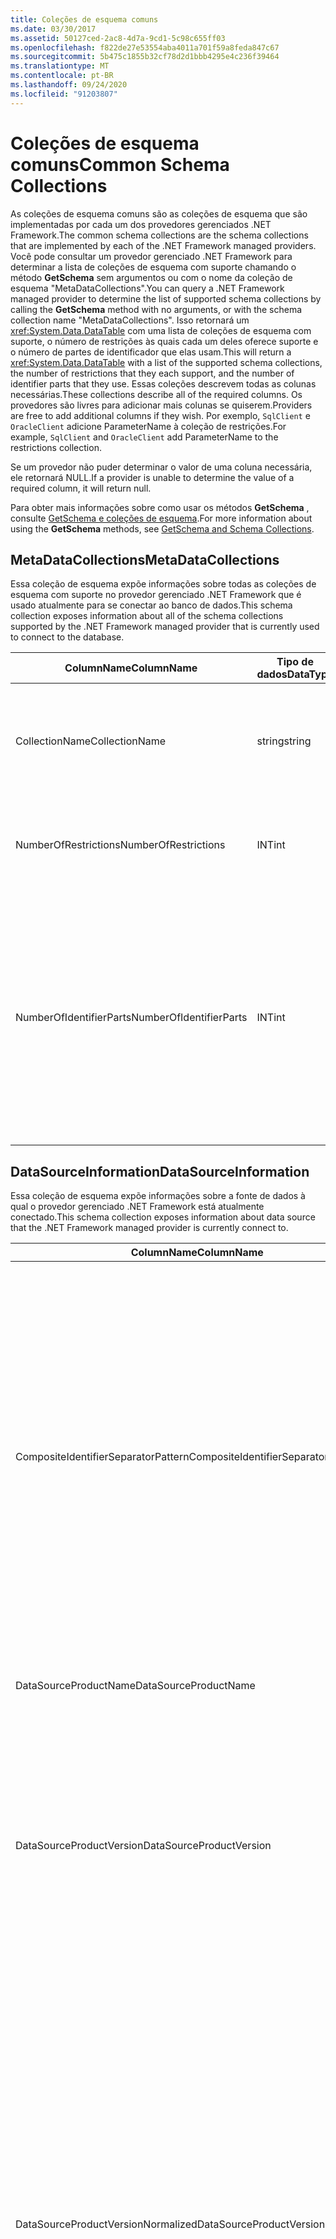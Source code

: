 ```yaml
---
title: Coleções de esquema comuns
ms.date: 03/30/2017
ms.assetid: 50127ced-2ac8-4d7a-9cd1-5c98c655ff03
ms.openlocfilehash: f822de27e53554aba4011a701f59a8feda847c67
ms.sourcegitcommit: 5b475c1855b32cf78d2d1bbb4295e4c236f39464
ms.translationtype: MT
ms.contentlocale: pt-BR
ms.lasthandoff: 09/24/2020
ms.locfileid: "91203807"
---
```

# <a name="common-schema-collections"></a><span data-ttu-id="8044f-102">Coleções de esquema comuns</span><span class="sxs-lookup"><span data-stu-id="8044f-102">Common Schema Collections</span></span>

<span data-ttu-id="8044f-103">As coleções de esquema comuns são as coleções de esquema que são implementadas por cada um dos provedores gerenciados .NET Framework.</span><span class="sxs-lookup"><span data-stu-id="8044f-103">The common schema collections are the schema collections that are implemented by each of the .NET Framework managed providers.</span></span> <span data-ttu-id="8044f-104">Você pode consultar um provedor gerenciado .NET Framework para determinar a lista de coleções de esquema com suporte chamando o método **GetSchema** sem argumentos ou com o nome da coleção de esquema "MetaDataCollections".</span><span class="sxs-lookup"><span data-stu-id="8044f-104">You can query a .NET Framework managed provider to determine the list of supported schema collections by calling the **GetSchema** method with no arguments, or with the schema collection name "MetaDataCollections".</span></span> <span data-ttu-id="8044f-105">Isso retornará um <xref:System.Data.DataTable> com uma lista de coleções de esquema com suporte, o número de restrições às quais cada um deles oferece suporte e o número de partes de identificador que elas usam.</span><span class="sxs-lookup"><span data-stu-id="8044f-105">This will return a <xref:System.Data.DataTable> with a list of the supported schema collections, the number of restrictions that they each support, and the number of identifier parts that they use.</span></span> <span data-ttu-id="8044f-106">Essas coleções descrevem todas as colunas necessárias.</span><span class="sxs-lookup"><span data-stu-id="8044f-106">These collections describe all of the required columns.</span></span> <span data-ttu-id="8044f-107">Os provedores são livres para adicionar mais colunas se quiserem.</span><span class="sxs-lookup"><span data-stu-id="8044f-107">Providers are free to add additional columns if they wish.</span></span> <span data-ttu-id="8044f-108">Por exemplo, `SqlClient` e `OracleClient` adicione ParameterName à coleção de restrições.</span><span class="sxs-lookup"><span data-stu-id="8044f-108">For example, `SqlClient` and `OracleClient` add ParameterName to the restrictions collection.</span></span>  
  
 <span data-ttu-id="8044f-109">Se um provedor não puder determinar o valor de uma coluna necessária, ele retornará NULL.</span><span class="sxs-lookup"><span data-stu-id="8044f-109">If a provider is unable to determine the value of a required column, it will return null.</span></span>  
  
 <span data-ttu-id="8044f-110">Para obter mais informações sobre como usar os métodos **GetSchema** , consulte [GetSchema e coleções de esquema](getschema-and-schema-collections.md).</span><span class="sxs-lookup"><span data-stu-id="8044f-110">For more information about using the **GetSchema** methods, see [GetSchema and Schema Collections](getschema-and-schema-collections.md).</span></span>  
  
## <a name="metadatacollections"></a><span data-ttu-id="8044f-111">MetaDataCollections</span><span class="sxs-lookup"><span data-stu-id="8044f-111">MetaDataCollections</span></span>  

 <span data-ttu-id="8044f-112">Essa coleção de esquema expõe informações sobre todas as coleções de esquema com suporte no provedor gerenciado .NET Framework que é usado atualmente para se conectar ao banco de dados.</span><span class="sxs-lookup"><span data-stu-id="8044f-112">This schema collection exposes information about all of the schema collections supported by the .NET Framework managed provider that is currently used to connect to the database.</span></span>  
  
|<span data-ttu-id="8044f-113">ColumnName</span><span class="sxs-lookup"><span data-stu-id="8044f-113">ColumnName</span></span>|<span data-ttu-id="8044f-114">Tipo de dados</span><span class="sxs-lookup"><span data-stu-id="8044f-114">DataType</span></span>|<span data-ttu-id="8044f-115">Descrição</span><span class="sxs-lookup"><span data-stu-id="8044f-115">Description</span></span>|  
|----------------|--------------|-----------------|  
|<span data-ttu-id="8044f-116">CollectionName</span><span class="sxs-lookup"><span data-stu-id="8044f-116">CollectionName</span></span>|<span data-ttu-id="8044f-117">string</span><span class="sxs-lookup"><span data-stu-id="8044f-117">string</span></span>|<span data-ttu-id="8044f-118">O nome da coleção a ser passada para o método **GetSchema** para retornar a coleção.</span><span class="sxs-lookup"><span data-stu-id="8044f-118">The name of the collection to pass to the **GetSchema** method to return the collection.</span></span>|  
|<span data-ttu-id="8044f-119">NumberOfRestrictions</span><span class="sxs-lookup"><span data-stu-id="8044f-119">NumberOfRestrictions</span></span>|<span data-ttu-id="8044f-120">INT</span><span class="sxs-lookup"><span data-stu-id="8044f-120">int</span></span>|<span data-ttu-id="8044f-121">O número de restrições que podem ser especificadas para a coleção.</span><span class="sxs-lookup"><span data-stu-id="8044f-121">The number of restrictions that may be specified for the collection.</span></span>|  
|<span data-ttu-id="8044f-122">NumberOfIdentifierParts</span><span class="sxs-lookup"><span data-stu-id="8044f-122">NumberOfIdentifierParts</span></span>|<span data-ttu-id="8044f-123">INT</span><span class="sxs-lookup"><span data-stu-id="8044f-123">int</span></span>|<span data-ttu-id="8044f-124">O número de partes no identificador composto/nome do objeto do banco de dados.</span><span class="sxs-lookup"><span data-stu-id="8044f-124">The number of parts in the composite identifier/database object name.</span></span> <span data-ttu-id="8044f-125">Por exemplo, em SQL Server, isso seria 3 para tabelas e 4 para colunas.</span><span class="sxs-lookup"><span data-stu-id="8044f-125">For example, in SQL Server, this would be 3 for tables and 4 for columns.</span></span> <span data-ttu-id="8044f-126">No Oracle, seria 2 para tabelas e 3 para colunas.</span><span class="sxs-lookup"><span data-stu-id="8044f-126">In Oracle, it would be 2 for tables and 3 for columns.</span></span>|  
  
## <a name="datasourceinformation"></a><span data-ttu-id="8044f-127">DataSourceInformation</span><span class="sxs-lookup"><span data-stu-id="8044f-127">DataSourceInformation</span></span>  

 <span data-ttu-id="8044f-128">Essa coleção de esquema expõe informações sobre a fonte de dados à qual o provedor gerenciado .NET Framework está atualmente conectado.</span><span class="sxs-lookup"><span data-stu-id="8044f-128">This schema collection exposes information about data source that the .NET Framework managed provider is currently connect to.</span></span>  
  
|<span data-ttu-id="8044f-129">ColumnName</span><span class="sxs-lookup"><span data-stu-id="8044f-129">ColumnName</span></span>|<span data-ttu-id="8044f-130">Tipo de dados</span><span class="sxs-lookup"><span data-stu-id="8044f-130">DataType</span></span>|<span data-ttu-id="8044f-131">Descrição</span><span class="sxs-lookup"><span data-stu-id="8044f-131">Description</span></span>|  
|----------------|--------------|-----------------|  
|<span data-ttu-id="8044f-132">CompositeIdentifierSeparatorPattern</span><span class="sxs-lookup"><span data-stu-id="8044f-132">CompositeIdentifierSeparatorPattern</span></span>|<span data-ttu-id="8044f-133">string</span><span class="sxs-lookup"><span data-stu-id="8044f-133">string</span></span>|<span data-ttu-id="8044f-134">A expressão regular para corresponder os separadores de composição em um identificador composto.</span><span class="sxs-lookup"><span data-stu-id="8044f-134">The regular expression to match the composite separators in a composite identifier.</span></span> <span data-ttu-id="8044f-135">Por exemplo, "\\".</span><span class="sxs-lookup"><span data-stu-id="8044f-135">For example, "\\."</span></span> <span data-ttu-id="8044f-136">(para SQL Server) ou " \@&#124;" \\ .</span><span class="sxs-lookup"><span data-stu-id="8044f-136">(for SQL Server) or "\@&#124;\\."</span></span> <span data-ttu-id="8044f-137">(para Oracle).</span><span class="sxs-lookup"><span data-stu-id="8044f-137">(for Oracle).</span></span><br /><br /> <span data-ttu-id="8044f-138">Um identificador composto normalmente é o que é usado para um nome de objeto de banco de dados, por exemplo: pubs. dbo. Authors ou pubs \@ dbo. Authors.</span><span class="sxs-lookup"><span data-stu-id="8044f-138">A composite identifier is typically what is used for a database object name, for example: pubs.dbo.authors or pubs\@dbo.authors.</span></span><br /><br /> <span data-ttu-id="8044f-139">Por SQL Server, use a expressão regular " \\ .".</span><span class="sxs-lookup"><span data-stu-id="8044f-139">For SQL Server, use the regular expression "\\.".</span></span> <span data-ttu-id="8044f-140">Para o OracleClient, use " \@&#124;\\ .".</span><span class="sxs-lookup"><span data-stu-id="8044f-140">For OracleClient, use "\@&#124;\\.".</span></span><br /><br /> <span data-ttu-id="8044f-141">Para ODBC, use o Catalog_name_seperator.</span><span class="sxs-lookup"><span data-stu-id="8044f-141">For ODBC use the Catalog_name_seperator.</span></span><br /><br /> <span data-ttu-id="8044f-142">Para OLE DB use DBLITERAL_CATALOG_SEPARATOR ou DBLITERAL_SCHEMA_SEPARATOR.</span><span class="sxs-lookup"><span data-stu-id="8044f-142">For OLE DB use DBLITERAL_CATALOG_SEPARATOR or DBLITERAL_SCHEMA_SEPARATOR.</span></span>|  
|<span data-ttu-id="8044f-143">DataSourceProductName</span><span class="sxs-lookup"><span data-stu-id="8044f-143">DataSourceProductName</span></span>|<span data-ttu-id="8044f-144">string</span><span class="sxs-lookup"><span data-stu-id="8044f-144">string</span></span>|<span data-ttu-id="8044f-145">O nome do produto acessado pelo provedor, como "Oracle" ou "SQLServer".</span><span class="sxs-lookup"><span data-stu-id="8044f-145">The name of the product accessed by the provider, such as "Oracle" or "SQLServer".</span></span>|  
|<span data-ttu-id="8044f-146">DataSourceProductVersion</span><span class="sxs-lookup"><span data-stu-id="8044f-146">DataSourceProductVersion</span></span>|<span data-ttu-id="8044f-147">string</span><span class="sxs-lookup"><span data-stu-id="8044f-147">string</span></span>|<span data-ttu-id="8044f-148">Indica a versão do produto acessado pelo provedor, no formato nativo de fontes de dados e não no formato Microsoft.</span><span class="sxs-lookup"><span data-stu-id="8044f-148">Indicates the version of the product accessed by the provider, in the data sources native format and not in Microsoft format.</span></span><br /><br /> <span data-ttu-id="8044f-149">Em alguns casos, DataSourceProductVersion e DataSourceProductVersionNormalized terão o mesmo valor.</span><span class="sxs-lookup"><span data-stu-id="8044f-149">In some cases DataSourceProductVersion and DataSourceProductVersionNormalized will be the same value.</span></span> <span data-ttu-id="8044f-150">No caso de OLE DB e ODBC, eles serão sempre os mesmos que são mapeados para a mesma chamada de função na API nativa subjacente.</span><span class="sxs-lookup"><span data-stu-id="8044f-150">In the case of OLE DB and ODBC, these will always be the same as they are mapped to the same function call in the underlying native API.</span></span>|  
|<span data-ttu-id="8044f-151">DataSourceProductVersionNormalized</span><span class="sxs-lookup"><span data-stu-id="8044f-151">DataSourceProductVersionNormalized</span></span>|<span data-ttu-id="8044f-152">string</span><span class="sxs-lookup"><span data-stu-id="8044f-152">string</span></span>|<span data-ttu-id="8044f-153">Uma versão normalizada para a fonte de dados, de modo que ela possa ser comparada com `String.Compare()` .</span><span class="sxs-lookup"><span data-stu-id="8044f-153">A normalized version for the data source, such that it can be compared with `String.Compare()`.</span></span> <span data-ttu-id="8044f-154">O formato disso é consistente para todas as versões do provedor para impedir que a versão 10 seja classificada entre a versão 1 e a versão 2.</span><span class="sxs-lookup"><span data-stu-id="8044f-154">The format of this is consistent for all versions of the provider to prevent version 10 from sorting between version 1 and version 2.</span></span><br /><br /> <span data-ttu-id="8044f-155">Por exemplo, o provedor Oracle usa um formato de "nn. nn. nn. nn. nn" para sua versão normalizada, o que faz com que uma fonte de dados Oracle 8i retorne "08.01.07.04.01".</span><span class="sxs-lookup"><span data-stu-id="8044f-155">For example, the Oracle provider uses a format of "nn.nn.nn.nn.nn" for its normalized version, which causes an Oracle 8i data source to return "08.01.07.04.01".</span></span> <span data-ttu-id="8044f-156">SQL Server usa o formato típico da Microsoft "nn. nn. nnnn".</span><span class="sxs-lookup"><span data-stu-id="8044f-156">SQL Server uses the typical Microsoft "nn.nn.nnnn" format.</span></span><br /><br /> <span data-ttu-id="8044f-157">Em alguns casos, DataSourceProductVersion e DataSourceProductVersionNormalized terão o mesmo valor.</span><span class="sxs-lookup"><span data-stu-id="8044f-157">In some cases, DataSourceProductVersion and DataSourceProductVersionNormalized will be the same value.</span></span> <span data-ttu-id="8044f-158">No caso de OLE DB e ODBC, eles serão sempre os mesmos que são mapeados para a mesma chamada de função na API nativa subjacente.</span><span class="sxs-lookup"><span data-stu-id="8044f-158">In the case of OLE DB and ODBC these will always be the same as they are mapped to the same function call in the underlying native API.</span></span>|  
|<span data-ttu-id="8044f-159">GroupByBehavior</span><span class="sxs-lookup"><span data-stu-id="8044f-159">GroupByBehavior</span></span>|<xref:System.Data.Common.GroupByBehavior>|<span data-ttu-id="8044f-160">Especifica a relação entre as colunas em uma cláusula GROUP BY e as colunas não agregadas na lista de seleção.</span><span class="sxs-lookup"><span data-stu-id="8044f-160">Specifies the relationship between the columns in a GROUP BY clause and the non-aggregated columns in the select list.</span></span>|  
|<span data-ttu-id="8044f-161">IdentifierPattern</span><span class="sxs-lookup"><span data-stu-id="8044f-161">IdentifierPattern</span></span>|<span data-ttu-id="8044f-162">string</span><span class="sxs-lookup"><span data-stu-id="8044f-162">string</span></span>|<span data-ttu-id="8044f-163">Uma expressão regular que corresponde a um identificador e tem um valor de correspondência do identificador.</span><span class="sxs-lookup"><span data-stu-id="8044f-163">A regular expression that matches an identifier and has a match value of the identifier.</span></span> <span data-ttu-id="8044f-164">Por exemplo, "[A-Za-z0-9_ # $]".</span><span class="sxs-lookup"><span data-stu-id="8044f-164">For example "[A-Za-z0-9_#$]".</span></span>|  
|<span data-ttu-id="8044f-165">IdentifierCase</span><span class="sxs-lookup"><span data-stu-id="8044f-165">IdentifierCase</span></span>|<xref:System.Data.Common.IdentifierCase>|<span data-ttu-id="8044f-166">Indica se identificadores não entre aspas são tratados como diferenciando maiúsculas de minúsculas ou não.</span><span class="sxs-lookup"><span data-stu-id="8044f-166">Indicates whether non-quoted identifiers are treated as case sensitive or not.</span></span>|  
|<span data-ttu-id="8044f-167">OrderByColumnsInSelect</span><span class="sxs-lookup"><span data-stu-id="8044f-167">OrderByColumnsInSelect</span></span>|<span data-ttu-id="8044f-168">bool</span><span class="sxs-lookup"><span data-stu-id="8044f-168">bool</span></span>|<span data-ttu-id="8044f-169">Especifica se as colunas em uma cláusula ORDER BY devem estar na lista de seleção.</span><span class="sxs-lookup"><span data-stu-id="8044f-169">Specifies whether columns in an ORDER BY clause must be in the select list.</span></span> <span data-ttu-id="8044f-170">Um valor true indica que eles devem estar na lista de seleção, um valor false indica que eles não devem estar na lista de seleção.</span><span class="sxs-lookup"><span data-stu-id="8044f-170">A value of true indicates that they are required to be in the select list, a value of false indicates that they are not required to be in the select list.</span></span>|  
|<span data-ttu-id="8044f-171">ParameterMarkerFormat</span><span class="sxs-lookup"><span data-stu-id="8044f-171">ParameterMarkerFormat</span></span>|<span data-ttu-id="8044f-172">string</span><span class="sxs-lookup"><span data-stu-id="8044f-172">string</span></span>|<span data-ttu-id="8044f-173">Uma cadeia de caracteres de formato que representa como formatar um parâmetro.</span><span class="sxs-lookup"><span data-stu-id="8044f-173">A format string that represents how to format a parameter.</span></span><br /><br /> <span data-ttu-id="8044f-174">Se os parâmetros nomeados forem compatíveis com a fonte de dados, o primeiro espaço reservado nessa cadeia de caracteres deverá ser o local em que o nome do parâmetro deve ser formatado.</span><span class="sxs-lookup"><span data-stu-id="8044f-174">If named parameters are supported by the data source, the first placeholder in this string should be where the parameter name should be formatted.</span></span><br /><br /> <span data-ttu-id="8044f-175">Por exemplo, se a fonte de dados espera que os parâmetros sejam nomeados e prefixados com um ': ', isso seria ": {0} ".</span><span class="sxs-lookup"><span data-stu-id="8044f-175">For example, if the data source expects parameters to be named and prefixed with an ':' this would be ":{0}".</span></span> <span data-ttu-id="8044f-176">Ao Formatar isso com um nome de parâmetro "P1", a cadeia de caracteres resultante é ":p 1".</span><span class="sxs-lookup"><span data-stu-id="8044f-176">When formatting this with a parameter name of "p1" the resulting string is ":p1".</span></span><br /><br /> <span data-ttu-id="8044f-177">Se a fonte de dados espera que os parâmetros sejam prefixados com o ' \@ ', mas os nomes já os incluem, isso seria ' {0} ', e o resultado da formatação de um parâmetro chamado " \@ P1" seria simplesmente " \@ P1".</span><span class="sxs-lookup"><span data-stu-id="8044f-177">If the data source expects parameters to be prefixed with the '\@', but the names already include them, this would be '{0}', and the result of formatting a parameter named "\@p1" would simply be "\@p1".</span></span><br /><br /> <span data-ttu-id="8044f-178">Para fontes de dados que não esperam parâmetros nomeados e esperam o uso do caractere '? ', a cadeia de caracteres de formato pode ser especificada simplesmente como '? ', o que ignoraria o nome do parâmetro.</span><span class="sxs-lookup"><span data-stu-id="8044f-178">For data sources that do not expect named parameters and expect the use of the '?' character, the format string can be specified as simply '?', which would ignore the parameter name.</span></span> <span data-ttu-id="8044f-179">Por OLE DB retornamos '? '.</span><span class="sxs-lookup"><span data-stu-id="8044f-179">For OLE DB we return '?'.</span></span>|  
|<span data-ttu-id="8044f-180">ParameterMarkerPattern</span><span class="sxs-lookup"><span data-stu-id="8044f-180">ParameterMarkerPattern</span></span>|<span data-ttu-id="8044f-181">string</span><span class="sxs-lookup"><span data-stu-id="8044f-181">string</span></span>|<span data-ttu-id="8044f-182">Uma expressão regular que corresponde a um marcador de parâmetro.</span><span class="sxs-lookup"><span data-stu-id="8044f-182">A regular expression that matches a parameter marker.</span></span> <span data-ttu-id="8044f-183">Ele terá um valor de correspondência do nome do parâmetro, se houver.</span><span class="sxs-lookup"><span data-stu-id="8044f-183">It will have a match value of the parameter name, if any.</span></span><br /><br /> <span data-ttu-id="8044f-184">Por exemplo, se houver suporte para parâmetros nomeados com um \@ caractere de lead-in que será incluído no nome do parâmetro, isso seria: "( \@ [a-Za-z0-9_ $ #] \*)".</span><span class="sxs-lookup"><span data-stu-id="8044f-184">For example, if named parameters are supported with an '\@' lead-in character that will be included in the parameter name, this would be: "(\@[A-Za-z0-9_$#]\*)".</span></span><br /><br /> <span data-ttu-id="8044f-185">No entanto, se houver suporte para parâmetros nomeados com um ': ' como o caractere de lead-in e ele não fizer parte do nome do parâmetro, isso seria: ":([A-Za-z0-9_ $ #] \* )".</span><span class="sxs-lookup"><span data-stu-id="8044f-185">However, if named parameters are supported with a ':' as the lead-in character and it is not part of the parameter name, this would be: ":([A-Za-z0-9_$#]\*)".</span></span><br /><br /> <span data-ttu-id="8044f-186">É claro que, se a fonte de dados não der suporte a parâmetros nomeados, isso simplesmente seria "?".</span><span class="sxs-lookup"><span data-stu-id="8044f-186">Of course, if the data source doesn't support named parameters, this would simply be "?".</span></span>|  
|<span data-ttu-id="8044f-187">ParameterNameMaxLength</span><span class="sxs-lookup"><span data-stu-id="8044f-187">ParameterNameMaxLength</span></span>|<span data-ttu-id="8044f-188">INT</span><span class="sxs-lookup"><span data-stu-id="8044f-188">int</span></span>|<span data-ttu-id="8044f-189">O comprimento máximo de um nome de parâmetro em caracteres.</span><span class="sxs-lookup"><span data-stu-id="8044f-189">The maximum length of a parameter name in characters.</span></span> <span data-ttu-id="8044f-190">O Visual Studio espera que, se houver suporte para nomes de parâmetro, o valor mínimo para o comprimento máximo é de 30 caracteres.</span><span class="sxs-lookup"><span data-stu-id="8044f-190">Visual Studio expects that if parameter names are supported, the minimum value for the maximum length is 30 characters.</span></span><br /><br /> <span data-ttu-id="8044f-191">Se a fonte de dados não oferecer suporte a parâmetros nomeados, essa propriedade retornará zero.</span><span class="sxs-lookup"><span data-stu-id="8044f-191">If the data source does not support named parameters, this property returns zero.</span></span>|  
|<span data-ttu-id="8044f-192">ParameterNamePattern</span><span class="sxs-lookup"><span data-stu-id="8044f-192">ParameterNamePattern</span></span>|<span data-ttu-id="8044f-193">string</span><span class="sxs-lookup"><span data-stu-id="8044f-193">string</span></span>|<span data-ttu-id="8044f-194">Uma expressão regular que corresponde aos nomes de parâmetro válidos.</span><span class="sxs-lookup"><span data-stu-id="8044f-194">A regular expression that matches the valid parameter names.</span></span> <span data-ttu-id="8044f-195">Fontes de dados diferentes têm regras diferentes sobre os caracteres que podem ser usados para nomes de parâmetro.</span><span class="sxs-lookup"><span data-stu-id="8044f-195">Different data sources have different rules regarding the characters that may be used for parameter names.</span></span><br /><br /> <span data-ttu-id="8044f-196">O Visual Studio espera que, se houver suporte para nomes de parâmetros, os caracteres "\p{Lu}\p{Ll}\p{Lt}\p{Lm}\p{Lo}\p{Nl}\p{Nd}" sejam o conjunto mínimo de caracteres com suporte válidos para nomes de parâmetro.</span><span class="sxs-lookup"><span data-stu-id="8044f-196">Visual Studio expects that if parameter names are supported, the characters "\p{Lu}\p{Ll}\p{Lt}\p{Lm}\p{Lo}\p{Nl}\p{Nd}" are the minimum supported set of characters that are valid for parameter names.</span></span>|  
|<span data-ttu-id="8044f-197">QuotedIdentifierPattern</span><span class="sxs-lookup"><span data-stu-id="8044f-197">QuotedIdentifierPattern</span></span>|<span data-ttu-id="8044f-198">string</span><span class="sxs-lookup"><span data-stu-id="8044f-198">string</span></span>|<span data-ttu-id="8044f-199">Uma expressão regular que corresponde a um identificador entre aspas e tem um valor de correspondência do próprio identificador sem aspas.</span><span class="sxs-lookup"><span data-stu-id="8044f-199">A regular expression that matches a quoted identifier and has a match value of the identifier itself without the quotes.</span></span> <span data-ttu-id="8044f-200">Por exemplo, se a fonte de dados usou aspas duplas para identificar identificadores entre aspas, isso seria: "(([^ \\ "] &#124;\\ " \\ ") \*) ".</span><span class="sxs-lookup"><span data-stu-id="8044f-200">For example, if the data source used double-quotes to identify quoted identifiers, this would be: "(([^\\"]&#124;\\"\\")\*)".</span></span>|  
|<span data-ttu-id="8044f-201">QuotedIdentifierCase</span><span class="sxs-lookup"><span data-stu-id="8044f-201">QuotedIdentifierCase</span></span>|<xref:System.Data.Common.IdentifierCase>|<span data-ttu-id="8044f-202">Indica se os identificadores entre aspas são tratados como diferenciando maiúsculas de minúsculas ou não.</span><span class="sxs-lookup"><span data-stu-id="8044f-202">Indicates whether quoted identifiers are treated as case sensitive or not.</span></span>|  
|<span data-ttu-id="8044f-203">StatementSeparatorPattern</span><span class="sxs-lookup"><span data-stu-id="8044f-203">StatementSeparatorPattern</span></span>|<span data-ttu-id="8044f-204">string</span><span class="sxs-lookup"><span data-stu-id="8044f-204">string</span></span>|<span data-ttu-id="8044f-205">Uma expressão regular que corresponde ao separador de instrução.</span><span class="sxs-lookup"><span data-stu-id="8044f-205">A regular expression that matches the statement separator.</span></span>|  
|<span data-ttu-id="8044f-206">StringLiteralPattern</span><span class="sxs-lookup"><span data-stu-id="8044f-206">StringLiteralPattern</span></span>|<span data-ttu-id="8044f-207">string</span><span class="sxs-lookup"><span data-stu-id="8044f-207">string</span></span>|<span data-ttu-id="8044f-208">Uma expressão regular que corresponde a um literal de cadeia de caracteres e tem um valor de correspondência do próprio literal.</span><span class="sxs-lookup"><span data-stu-id="8044f-208">A regular expression that matches a string literal and has a match value of the literal itself.</span></span> <span data-ttu-id="8044f-209">Por exemplo, se a fonte de dados usou aspas simples para identificar cadeias de caracteres, isso seria: "(' ([^ '] &#124; ' ') \* ')" '</span><span class="sxs-lookup"><span data-stu-id="8044f-209">For example, if the data source used single-quotes to identify strings, this would be: "('([^']&#124;'')\*')"'</span></span>|  
|<span data-ttu-id="8044f-210">SupportedJoinOperators</span><span class="sxs-lookup"><span data-stu-id="8044f-210">SupportedJoinOperators</span></span>|<xref:System.Data.Common.SupportedJoinOperators>|<span data-ttu-id="8044f-211">Especifica quais tipos de instruções SQL Join são compatíveis com a fonte de dados.</span><span class="sxs-lookup"><span data-stu-id="8044f-211">Specifies what types of SQL join statements are supported by the data source.</span></span>|  
  
## <a name="datatypes"></a><span data-ttu-id="8044f-212">DataTypes</span><span class="sxs-lookup"><span data-stu-id="8044f-212">DataTypes</span></span>  

 <span data-ttu-id="8044f-213">Essa coleção de esquema expõe informações sobre os tipos de dados com suporte no banco de dado ao qual o provedor gerenciado .NET Framework está atualmente conectado.</span><span class="sxs-lookup"><span data-stu-id="8044f-213">This schema collection exposes information about the data types that are supported by the database that the .NET Framework managed provider is currently connected to.</span></span>  
  
|<span data-ttu-id="8044f-214">ColumnName</span><span class="sxs-lookup"><span data-stu-id="8044f-214">ColumnName</span></span>|<span data-ttu-id="8044f-215">Tipo de dados</span><span class="sxs-lookup"><span data-stu-id="8044f-215">DataType</span></span>|<span data-ttu-id="8044f-216">Descrição</span><span class="sxs-lookup"><span data-stu-id="8044f-216">Description</span></span>|  
|----------------|--------------|-----------------|  
|<span data-ttu-id="8044f-217">TypeName</span><span class="sxs-lookup"><span data-stu-id="8044f-217">TypeName</span></span>|<span data-ttu-id="8044f-218">string</span><span class="sxs-lookup"><span data-stu-id="8044f-218">string</span></span>|<span data-ttu-id="8044f-219">O nome de tipo de dados específico do provedor.</span><span class="sxs-lookup"><span data-stu-id="8044f-219">The provider-specific data type name.</span></span>|  
|<span data-ttu-id="8044f-220">ProviderDbType</span><span class="sxs-lookup"><span data-stu-id="8044f-220">ProviderDbType</span></span>|<span data-ttu-id="8044f-221">INT</span><span class="sxs-lookup"><span data-stu-id="8044f-221">int</span></span>|<span data-ttu-id="8044f-222">O valor do tipo específico do provedor que deve ser usado ao especificar o tipo de um parâmetro.</span><span class="sxs-lookup"><span data-stu-id="8044f-222">The provider-specific type value that should be used when specifying a parameter's type.</span></span> <span data-ttu-id="8044f-223">Por exemplo, SqlDbType. Money ou OracleType. blob.</span><span class="sxs-lookup"><span data-stu-id="8044f-223">For example, SqlDbType.Money or OracleType.Blob.</span></span>|  
|<span data-ttu-id="8044f-224">ColumnSize</span><span class="sxs-lookup"><span data-stu-id="8044f-224">ColumnSize</span></span>|<span data-ttu-id="8044f-225">long</span><span class="sxs-lookup"><span data-stu-id="8044f-225">long</span></span>|<span data-ttu-id="8044f-226">O comprimento de uma coluna ou parâmetro não numérico refere-se ao máximo ou ao comprimento definido para esse tipo pelo provedor.</span><span class="sxs-lookup"><span data-stu-id="8044f-226">The length of a non-numeric column or parameter refers to either the maximum or the length defined for this type by the provider.</span></span><br /><br /> <span data-ttu-id="8044f-227">Para dados de caractere, esse é o comprimento máximo ou definido em unidades, definido pela fonte de dados.</span><span class="sxs-lookup"><span data-stu-id="8044f-227">For character data, this is the maximum or defined length in units, defined by the data source.</span></span> <span data-ttu-id="8044f-228">A Oracle tem o conceito de especificar um comprimento e, em seguida, especificar o tamanho real do armazenamento para alguns tipos de dados de caractere.</span><span class="sxs-lookup"><span data-stu-id="8044f-228">Oracle has the concept of specifying a length and then specifying the actual storage size for some character data types.</span></span> <span data-ttu-id="8044f-229">Isso define apenas o comprimento em unidades para Oracle.</span><span class="sxs-lookup"><span data-stu-id="8044f-229">This defines only the length in units for Oracle.</span></span><br /><br /> <span data-ttu-id="8044f-230">Para tipos de dados de data e hora, esse é o comprimento da representação de cadeia de caracteres (supondo a precisão máxima permitida do componente de segundos fracionários).</span><span class="sxs-lookup"><span data-stu-id="8044f-230">For date-time data types, this is the length of the string representation (assuming the maximum allowed precision of the fractional seconds component).</span></span><br /><br /> <span data-ttu-id="8044f-231">Se o tipo de dados for numérico, esse será o limite superior na precisão máxima do tipo de dados.</span><span class="sxs-lookup"><span data-stu-id="8044f-231">If the data type is numeric, this is the upper bound on the maximum precision of the data type.</span></span>|  
|<span data-ttu-id="8044f-232">CreateFormat</span><span class="sxs-lookup"><span data-stu-id="8044f-232">CreateFormat</span></span>|<span data-ttu-id="8044f-233">string</span><span class="sxs-lookup"><span data-stu-id="8044f-233">string</span></span>|<span data-ttu-id="8044f-234">Cadeia de caracteres de formato que representa como adicionar essa coluna a uma instrução de definição de dados, como CREATE TABLE.</span><span class="sxs-lookup"><span data-stu-id="8044f-234">Format string that represents how to add this column to a data definition statement, such as CREATE TABLE.</span></span> <span data-ttu-id="8044f-235">Cada elemento na matriz CreateParameter deve ser representado por um "marcador de parâmetro" na cadeia de caracteres de formato.</span><span class="sxs-lookup"><span data-stu-id="8044f-235">Each element in the CreateParameter array should be represented by a "parameter marker" in the format string.</span></span><br /><br /> <span data-ttu-id="8044f-236">Por exemplo, o tipo de dados SQL DECIMAL precisa de uma precisão e uma escala.</span><span class="sxs-lookup"><span data-stu-id="8044f-236">For example, the SQL data type DECIMAL needs a precision and a scale.</span></span> <span data-ttu-id="8044f-237">Nesse caso, a cadeia de caracteres de formato seria "DECIMAL ( {0} , {1} )".</span><span class="sxs-lookup"><span data-stu-id="8044f-237">In this case, the format string would be "DECIMAL({0},{1})".</span></span>|  
|<span data-ttu-id="8044f-238">Criarparameters</span><span class="sxs-lookup"><span data-stu-id="8044f-238">CreateParameters</span></span>|<span data-ttu-id="8044f-239">string</span><span class="sxs-lookup"><span data-stu-id="8044f-239">string</span></span>|<span data-ttu-id="8044f-240">Os parâmetros de criação que devem ser especificados ao criar uma coluna desse tipo de dados.</span><span class="sxs-lookup"><span data-stu-id="8044f-240">The creation parameters that must be specified when creating a column of this data type.</span></span> <span data-ttu-id="8044f-241">Cada parâmetro de criação é listado na cadeia de caracteres, separados por uma vírgula na ordem em que eles devem ser fornecidos.</span><span class="sxs-lookup"><span data-stu-id="8044f-241">Each creation parameter is listed in the string, separated by a comma in the order they are to be supplied.</span></span><br /><br /> <span data-ttu-id="8044f-242">Por exemplo, o tipo de dados SQL DECIMAL precisa de uma precisão e uma escala.</span><span class="sxs-lookup"><span data-stu-id="8044f-242">For example, the SQL data type DECIMAL needs a precision and a scale.</span></span> <span data-ttu-id="8044f-243">Nesse caso, os parâmetros de criação devem conter a cadeia de caracteres "precisão, escala".</span><span class="sxs-lookup"><span data-stu-id="8044f-243">In this case, the creation parameters should contain the string "precision, scale".</span></span><br /><br /> <span data-ttu-id="8044f-244">Em um comando de texto para criar uma coluna DECIMAL com uma precisão de 10 e uma escala de 2, o valor da coluna CreateFormat pode ser DECIMAL ( {0} , {1} ) "e a especificação de tipo completo seria decimal (10, 2).</span><span class="sxs-lookup"><span data-stu-id="8044f-244">In a text command to create a DECIMAL column with a precision of 10 and a scale of 2, the value of the CreateFormat column might be DECIMAL({0},{1})" and the complete type specification would be DECIMAL(10,2).</span></span>|  
|<span data-ttu-id="8044f-245">Tipo de dados</span><span class="sxs-lookup"><span data-stu-id="8044f-245">DataType</span></span>|<span data-ttu-id="8044f-246">string</span><span class="sxs-lookup"><span data-stu-id="8044f-246">string</span></span>|<span data-ttu-id="8044f-247">O nome do tipo de .NET Framework do tipo de dados.</span><span class="sxs-lookup"><span data-stu-id="8044f-247">The name of the .NET Framework type of the data type.</span></span>|  
|<span data-ttu-id="8044f-248">IsAutoincrementable</span><span class="sxs-lookup"><span data-stu-id="8044f-248">IsAutoincrementable</span></span>|<span data-ttu-id="8044f-249">bool</span><span class="sxs-lookup"><span data-stu-id="8044f-249">bool</span></span>|<span data-ttu-id="8044f-250">true – os valores desse tipo de dados podem ser incrementados automaticamente.</span><span class="sxs-lookup"><span data-stu-id="8044f-250">true—Values of this data type may be auto-incrementing.</span></span><br /><br /> <span data-ttu-id="8044f-251">false — os valores desse tipo de dados podem não ser incrementados automaticamente.</span><span class="sxs-lookup"><span data-stu-id="8044f-251">false—Values of this data type may not be auto-incrementing.</span></span><br /><br /> <span data-ttu-id="8044f-252">Observe que isso simplesmente indica se uma coluna desse tipo de dados pode ser incrementada automaticamente, e não que todas as colunas desse tipo sejam incrementadas automaticamente.</span><span class="sxs-lookup"><span data-stu-id="8044f-252">Note that this merely indicates whether a column of this data type may be auto-incrementing, not that all columns of this type are auto-incrementing.</span></span>|  
|<span data-ttu-id="8044f-253">IsBestMatch</span><span class="sxs-lookup"><span data-stu-id="8044f-253">IsBestMatch</span></span>|<span data-ttu-id="8044f-254">bool</span><span class="sxs-lookup"><span data-stu-id="8044f-254">bool</span></span>|<span data-ttu-id="8044f-255">true – o tipo de dados é a melhor correspondência entre todos os tipos de dados no repositório de dados e o tipo de dados .NET Framework indicado pelo valor na coluna DataType.</span><span class="sxs-lookup"><span data-stu-id="8044f-255">true—The data type is the best match between all data types in the data store and the .NET Framework data type indicated by the value in the DataType column.</span></span><br /><br /> <span data-ttu-id="8044f-256">false — o tipo de dados não é a melhor correspondência.</span><span class="sxs-lookup"><span data-stu-id="8044f-256">false—The data type is not the best match.</span></span><br /><br /> <span data-ttu-id="8044f-257">Para cada conjunto de linhas em que o valor da coluna DataType é o mesmo, a coluna IsBestMatch é definida como true em apenas uma linha.</span><span class="sxs-lookup"><span data-stu-id="8044f-257">For each set of rows in which the value of the DataType column is the same, the IsBestMatch column is set to true in only one row.</span></span>|  
|<span data-ttu-id="8044f-258">IsCaseSensitive</span><span class="sxs-lookup"><span data-stu-id="8044f-258">IsCaseSensitive</span></span>|<span data-ttu-id="8044f-259">bool</span><span class="sxs-lookup"><span data-stu-id="8044f-259">bool</span></span>|<span data-ttu-id="8044f-260">true – o tipo de dados é um tipo de caractere e diferencia maiúsculas de minúsculas.</span><span class="sxs-lookup"><span data-stu-id="8044f-260">true—The data type is a character type and is case-sensitive.</span></span><br /><br /> <span data-ttu-id="8044f-261">false — o tipo de dados não é um tipo de caractere ou não diferencia maiúsculas de minúsculas.</span><span class="sxs-lookup"><span data-stu-id="8044f-261">false—The data type is not a character type or is not case-sensitive.</span></span>|  
|<span data-ttu-id="8044f-262">IsFixedLength</span><span class="sxs-lookup"><span data-stu-id="8044f-262">IsFixedLength</span></span>|<span data-ttu-id="8044f-263">bool</span><span class="sxs-lookup"><span data-stu-id="8044f-263">bool</span></span>|<span data-ttu-id="8044f-264">true – colunas desse tipo de dados criadas pelo DDL (linguagem de definição de dados) terão comprimento fixo.</span><span class="sxs-lookup"><span data-stu-id="8044f-264">true—Columns of this data type created by the data definition language (DDL) will be of fixed length.</span></span><br /><br /> <span data-ttu-id="8044f-265">false — colunas desse tipo de dados criadas pelo DDL serão de comprimento variável.</span><span class="sxs-lookup"><span data-stu-id="8044f-265">false—Columns of this data type created by the DDL will be of variable length.</span></span><br /><br /> <span data-ttu-id="8044f-266">DBNull. Value — não é conhecido se o provedor mapear esse campo com uma coluna de comprimento fixo ou de comprimento variável.</span><span class="sxs-lookup"><span data-stu-id="8044f-266">DBNull.Value—It is not known whether the provider will map this field with a fixed-length or variable-length column.</span></span>|  
|<span data-ttu-id="8044f-267">IsFixedPrecisionScale</span><span class="sxs-lookup"><span data-stu-id="8044f-267">IsFixedPrecisionScale</span></span>|<span data-ttu-id="8044f-268">bool</span><span class="sxs-lookup"><span data-stu-id="8044f-268">bool</span></span>|<span data-ttu-id="8044f-269">true – o tipo de dados tem uma precisão e uma escala fixas.</span><span class="sxs-lookup"><span data-stu-id="8044f-269">true—The data type has a fixed precision and scale.</span></span><br /><br /> <span data-ttu-id="8044f-270">false — o tipo de dados não tem uma precisão e uma escala fixas.</span><span class="sxs-lookup"><span data-stu-id="8044f-270">false—The data type does not have a fixed precision and scale.</span></span>|  
|<span data-ttu-id="8044f-271">IsLong</span><span class="sxs-lookup"><span data-stu-id="8044f-271">IsLong</span></span>|<span data-ttu-id="8044f-272">bool</span><span class="sxs-lookup"><span data-stu-id="8044f-272">bool</span></span>|<span data-ttu-id="8044f-273">true – o tipo de dados contém dados muito longos; a definição de dados muito longos é específica do provedor.</span><span class="sxs-lookup"><span data-stu-id="8044f-273">true—The data type contains very long data; the definition of very long data is provider-specific.</span></span><br /><br /> <span data-ttu-id="8044f-274">false — o tipo de dados não contém dados muito longos.</span><span class="sxs-lookup"><span data-stu-id="8044f-274">false—The data type does not contain very long data.</span></span>|  
|<span data-ttu-id="8044f-275">IsNullable</span><span class="sxs-lookup"><span data-stu-id="8044f-275">IsNullable</span></span>|<span data-ttu-id="8044f-276">bool</span><span class="sxs-lookup"><span data-stu-id="8044f-276">bool</span></span>|<span data-ttu-id="8044f-277">true — o tipo de dados é anulável.</span><span class="sxs-lookup"><span data-stu-id="8044f-277">true—The data type is nullable.</span></span><br /><br /> <span data-ttu-id="8044f-278">false — o tipo de dados não permite valor nulo.</span><span class="sxs-lookup"><span data-stu-id="8044f-278">false—The data type is not nullable.</span></span><br /><br /> <span data-ttu-id="8044f-279">DBNull. Value — não é conhecido se o tipo de dados é anulável.</span><span class="sxs-lookup"><span data-stu-id="8044f-279">DBNull.Value—It is not known whether the data type is nullable.</span></span>|  
|<span data-ttu-id="8044f-280">IsSearchable</span><span class="sxs-lookup"><span data-stu-id="8044f-280">IsSearchable</span></span>|<span data-ttu-id="8044f-281">bool</span><span class="sxs-lookup"><span data-stu-id="8044f-281">bool</span></span>|<span data-ttu-id="8044f-282">true — o tipo de dados pode ser usado em uma cláusula WHERE com qualquer operador, exceto o predicado LIKE.</span><span class="sxs-lookup"><span data-stu-id="8044f-282">true—The data type can be used in a WHERE clause with any operator except the LIKE predicate.</span></span><br /><br /> <span data-ttu-id="8044f-283">false — o tipo de dados não pode ser usado em uma cláusula WHERE com qualquer operador, exceto o predicado LIKE.</span><span class="sxs-lookup"><span data-stu-id="8044f-283">false—The data type cannot be used in a WHERE clause with any operator except the LIKE predicate.</span></span>|  
|<span data-ttu-id="8044f-284">IsSearchableWithLike</span><span class="sxs-lookup"><span data-stu-id="8044f-284">IsSearchableWithLike</span></span>|<span data-ttu-id="8044f-285">bool</span><span class="sxs-lookup"><span data-stu-id="8044f-285">bool</span></span>|<span data-ttu-id="8044f-286">true — o tipo de dados pode ser usado com o predicado LIKE</span><span class="sxs-lookup"><span data-stu-id="8044f-286">true—The data type can be used with the LIKE predicate</span></span><br /><br /> <span data-ttu-id="8044f-287">false — o tipo de dados não pode ser usado com o predicado LIKE.</span><span class="sxs-lookup"><span data-stu-id="8044f-287">false—The data type cannot be used with the LIKE predicate.</span></span>|  
|<span data-ttu-id="8044f-288">IsUnsigned</span><span class="sxs-lookup"><span data-stu-id="8044f-288">IsUnsigned</span></span>|<span data-ttu-id="8044f-289">bool</span><span class="sxs-lookup"><span data-stu-id="8044f-289">bool</span></span>|<span data-ttu-id="8044f-290">true – o tipo de dados não é assinado.</span><span class="sxs-lookup"><span data-stu-id="8044f-290">true—The data type is unsigned.</span></span><br /><br /> <span data-ttu-id="8044f-291">false — o tipo de dados é assinado.</span><span class="sxs-lookup"><span data-stu-id="8044f-291">false—The data type is signed.</span></span><br /><br /> <span data-ttu-id="8044f-292">DBNull. Value — não aplicável ao tipo de dados.</span><span class="sxs-lookup"><span data-stu-id="8044f-292">DBNull.Value—Not applicable to data type.</span></span>|  
|<span data-ttu-id="8044f-293">MaximumScale</span><span class="sxs-lookup"><span data-stu-id="8044f-293">MaximumScale</span></span>|<span data-ttu-id="8044f-294">short</span><span class="sxs-lookup"><span data-stu-id="8044f-294">short</span></span>|<span data-ttu-id="8044f-295">Se o indicador de tipo for um tipo numérico, esse será o número máximo de dígitos permitidos à direita do ponto decimal.</span><span class="sxs-lookup"><span data-stu-id="8044f-295">If the type indicator is a numeric type, this is the maximum number of digits allowed to the right of the decimal point.</span></span> <span data-ttu-id="8044f-296">Caso contrário, é DBNull. Value.</span><span class="sxs-lookup"><span data-stu-id="8044f-296">Otherwise, this is DBNull.Value.</span></span>|  
|<span data-ttu-id="8044f-297">MinimumScale</span><span class="sxs-lookup"><span data-stu-id="8044f-297">MinimumScale</span></span>|<span data-ttu-id="8044f-298">short</span><span class="sxs-lookup"><span data-stu-id="8044f-298">short</span></span>|<span data-ttu-id="8044f-299">Se o indicador de tipo for um tipo numérico, esse será o número mínimo de dígitos permitidos à direita do ponto decimal.</span><span class="sxs-lookup"><span data-stu-id="8044f-299">If the type indicator is a numeric type, this is the minimum number of digits allowed to the right of the decimal point.</span></span> <span data-ttu-id="8044f-300">Caso contrário, é DBNull. Value.</span><span class="sxs-lookup"><span data-stu-id="8044f-300">Otherwise, this is DBNull.Value.</span></span>|  
|<span data-ttu-id="8044f-301">IsConcurrencyType</span><span class="sxs-lookup"><span data-stu-id="8044f-301">IsConcurrencyType</span></span>|<span data-ttu-id="8044f-302">bool</span><span class="sxs-lookup"><span data-stu-id="8044f-302">bool</span></span>|<span data-ttu-id="8044f-303">true – o tipo de dados é atualizado pelo banco de dado sempre que a linha é alterada e o valor da coluna é diferente de todos os valores anteriores</span><span class="sxs-lookup"><span data-stu-id="8044f-303">true – the data type is updated by the database every time the row is changed and the value of the column is different from all previous values</span></span><br /><br /> <span data-ttu-id="8044f-304">false – o tipo de dados é nota atualizado pelo banco de dado toda vez que a linha é alterada</span><span class="sxs-lookup"><span data-stu-id="8044f-304">false – the data type is note updated by the database every time the row is changed</span></span><br /><br /> <span data-ttu-id="8044f-305">DBNull. Value – o banco de dados não oferece suporte a esse tipo de tipo de dado</span><span class="sxs-lookup"><span data-stu-id="8044f-305">DBNull.Value – the database does not support this type of data type</span></span>|  
|<span data-ttu-id="8044f-306">IsLiteralSupported</span><span class="sxs-lookup"><span data-stu-id="8044f-306">IsLiteralSupported</span></span>|<span data-ttu-id="8044f-307">bool</span><span class="sxs-lookup"><span data-stu-id="8044f-307">bool</span></span>|<span data-ttu-id="8044f-308">true – o tipo de dados pode ser expresso como um literal</span><span class="sxs-lookup"><span data-stu-id="8044f-308">true – the data type can be expressed as a literal</span></span><br /><br /> <span data-ttu-id="8044f-309">false – o tipo de dados não pode ser expresso como um literal</span><span class="sxs-lookup"><span data-stu-id="8044f-309">false – the data type can not be expressed as a literal</span></span>|  
|<span data-ttu-id="8044f-310">LiteralPrefix</span><span class="sxs-lookup"><span data-stu-id="8044f-310">LiteralPrefix</span></span>|<span data-ttu-id="8044f-311">string</span><span class="sxs-lookup"><span data-stu-id="8044f-311">string</span></span>|<span data-ttu-id="8044f-312">O prefixo aplicado a um literal específico.</span><span class="sxs-lookup"><span data-stu-id="8044f-312">The prefix applied to a given literal.</span></span>|  
|<span data-ttu-id="8044f-313">LiteralSuffix</span><span class="sxs-lookup"><span data-stu-id="8044f-313">LiteralSuffix</span></span>|<span data-ttu-id="8044f-314">string</span><span class="sxs-lookup"><span data-stu-id="8044f-314">string</span></span>|<span data-ttu-id="8044f-315">O sufixo aplicado a um literal específico.</span><span class="sxs-lookup"><span data-stu-id="8044f-315">The suffix applied to a given literal.</span></span>|  
|<span data-ttu-id="8044f-316">NativeDataType</span><span class="sxs-lookup"><span data-stu-id="8044f-316">NativeDataType</span></span>|<span data-ttu-id="8044f-317">String</span><span class="sxs-lookup"><span data-stu-id="8044f-317">String</span></span>|<span data-ttu-id="8044f-318">NativeDataType é um OLE DB coluna específica para expor o tipo de OLE DB do tipo de dados.</span><span class="sxs-lookup"><span data-stu-id="8044f-318">NativeDataType is an OLE DB specific column for exposing the OLE DB type of the data type .</span></span>|  
  
## <a name="restrictions"></a><span data-ttu-id="8044f-319">Restrições</span><span class="sxs-lookup"><span data-stu-id="8044f-319">Restrictions</span></span>  

 <span data-ttu-id="8044f-320">Essa coleção de esquema expôs informações sobre as restrições que têm suporte no provedor gerenciado .NET Framework que é usado atualmente para se conectar ao banco de dados.</span><span class="sxs-lookup"><span data-stu-id="8044f-320">This schema collection exposed information about the restrictions that are supported by the .NET Framework managed provider that is currently used to connect to the database.</span></span>  
  
|<span data-ttu-id="8044f-321">ColumnName</span><span class="sxs-lookup"><span data-stu-id="8044f-321">ColumnName</span></span>|<span data-ttu-id="8044f-322">Tipo de dados</span><span class="sxs-lookup"><span data-stu-id="8044f-322">DataType</span></span>|<span data-ttu-id="8044f-323">Descrição</span><span class="sxs-lookup"><span data-stu-id="8044f-323">Description</span></span>|  
|----------------|--------------|-----------------|  
|<span data-ttu-id="8044f-324">CollectionName</span><span class="sxs-lookup"><span data-stu-id="8044f-324">CollectionName</span></span>|<span data-ttu-id="8044f-325">string</span><span class="sxs-lookup"><span data-stu-id="8044f-325">string</span></span>|<span data-ttu-id="8044f-326">O nome da coleção à qual essas restrições se aplicam.</span><span class="sxs-lookup"><span data-stu-id="8044f-326">The name of the collection that these restrictions apply to.</span></span>|  
|<span data-ttu-id="8044f-327">Restrictionname</span><span class="sxs-lookup"><span data-stu-id="8044f-327">RestrictionName</span></span>|<span data-ttu-id="8044f-328">string</span><span class="sxs-lookup"><span data-stu-id="8044f-328">string</span></span>|<span data-ttu-id="8044f-329">O nome da restrição na coleção.</span><span class="sxs-lookup"><span data-stu-id="8044f-329">The name of the restriction in the collection.</span></span>|  
|<span data-ttu-id="8044f-330">RestrictionDefault</span><span class="sxs-lookup"><span data-stu-id="8044f-330">RestrictionDefault</span></span>|<span data-ttu-id="8044f-331">string</span><span class="sxs-lookup"><span data-stu-id="8044f-331">string</span></span>|<span data-ttu-id="8044f-332">Ignorado.</span><span class="sxs-lookup"><span data-stu-id="8044f-332">Ignored.</span></span>|  
|<span data-ttu-id="8044f-333">RestrictionNumber</span><span class="sxs-lookup"><span data-stu-id="8044f-333">RestrictionNumber</span></span>|<span data-ttu-id="8044f-334">INT</span><span class="sxs-lookup"><span data-stu-id="8044f-334">int</span></span>|<span data-ttu-id="8044f-335">O local real nas restrições de coleções que essa restrição específica cai.</span><span class="sxs-lookup"><span data-stu-id="8044f-335">The actual location in the collections restrictions that this particular restriction falls in.</span></span>|  
  
## <a name="reservedwords"></a><span data-ttu-id="8044f-336">ReservedWords</span><span class="sxs-lookup"><span data-stu-id="8044f-336">ReservedWords</span></span>  

 <span data-ttu-id="8044f-337">Essa coleção de esquema expõe informações sobre as palavras reservadas pelo banco de dados que o .NET Framework provedor gerenciado ao qual está atualmente conectado.</span><span class="sxs-lookup"><span data-stu-id="8044f-337">This schema collection exposes information about the words that are reserved by the database that the .NET Framework managed provider that is currently connected to.</span></span>  
  
|<span data-ttu-id="8044f-338">ColumnName</span><span class="sxs-lookup"><span data-stu-id="8044f-338">ColumnName</span></span>|<span data-ttu-id="8044f-339">Tipo de dados</span><span class="sxs-lookup"><span data-stu-id="8044f-339">DataType</span></span>|<span data-ttu-id="8044f-340">Descrição</span><span class="sxs-lookup"><span data-stu-id="8044f-340">Description</span></span>|  
|----------------|--------------|-----------------|  
|<span data-ttu-id="8044f-341">ReservedWord</span><span class="sxs-lookup"><span data-stu-id="8044f-341">ReservedWord</span></span>|<span data-ttu-id="8044f-342">string</span><span class="sxs-lookup"><span data-stu-id="8044f-342">string</span></span>|<span data-ttu-id="8044f-343">Palavra reservada específica do provedor.</span><span class="sxs-lookup"><span data-stu-id="8044f-343">Provider specific reserved word.</span></span>|  
  
## <a name="see-also"></a><span data-ttu-id="8044f-344">Veja também</span><span class="sxs-lookup"><span data-stu-id="8044f-344">See also</span></span>

- [<span data-ttu-id="8044f-345">Recuperando informações de esquema de banco de dados</span><span class="sxs-lookup"><span data-stu-id="8044f-345">Retrieving Database Schema Information</span></span>](retrieving-database-schema-information.md)
- [<span data-ttu-id="8044f-346">GetSchema e coleções de esquema</span><span class="sxs-lookup"><span data-stu-id="8044f-346">GetSchema and Schema Collections</span></span>](getschema-and-schema-collections.md)
- [<span data-ttu-id="8044f-347">Visão geral do ADO.NET</span><span class="sxs-lookup"><span data-stu-id="8044f-347">ADO.NET Overview</span></span>](ado-net-overview.md)
